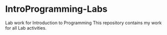 # IntroProgramming-Labs
Lab work for Introduction to Programming
This repository contains my work for all Lab activities.